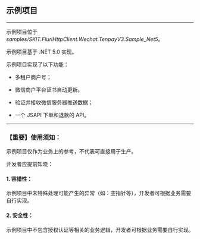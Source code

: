 ﻿## 示例项目

---

示例项目位于 _samples/SKIT.FlurlHttpClient.Wechat.TenpayV3.Sample_Net5_。

示例项目基于 .NET 5.0 实现。

示例项目实现了以下功能：

-   多租户商户号；

-   微信商户平台证书自动更新。

-   验证并接收微信服务器推送数据；

-   一个 JSAPI 下单和退款的 API。

---

### 【重要】使用须知：

示例项目仅作为业务上的参考，不代表可直接用于生产。

开发者应提前知晓：

#### 1. 容错性：

示例项目中未特殊处理可能产生的异常（如：空指针等），开发者可根据业务需要自行实现。

#### 2. 安全性：

示例项目中不包含授权认证等相关的业务逻辑，开发者可根据业务需要自行实现。
